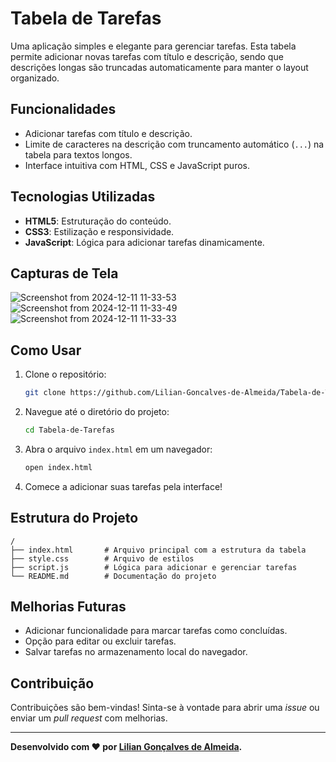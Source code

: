# Tabela de Tarefas

Uma aplicação simples e elegante para gerenciar tarefas. Esta tabela permite adicionar novas tarefas com título e descrição, sendo que descrições longas são truncadas automaticamente para manter o layout organizado.

## Funcionalidades

- Adicionar tarefas com título e descrição.
- Limite de caracteres na descrição com truncamento automático (`...`) na tabela para textos longos.
- Interface intuitiva com HTML, CSS e JavaScript puros.

## Tecnologias Utilizadas

- **HTML5**: Estruturação do conteúdo.
- **CSS3**: Estilização e responsividade.
- **JavaScript**: Lógica para adicionar tarefas dinamicamente.

## Capturas de Tela

![Screenshot from 2024-12-11 11-33-53](https://github.com/user-attachments/assets/2fc8be93-378b-47ee-ab7c-b3abef185d5c)
![Screenshot from 2024-12-11 11-33-49](https://github.com/user-attachments/assets/08e70263-b9df-4a04-8a22-865729df57dc)
![Screenshot from 2024-12-11 11-33-33](https://github.com/user-attachments/assets/dddc2925-1f03-4705-88c1-2db8b81a621a)


## Como Usar

1. Clone o repositório:
   ```bash
   git clone https://github.com/Lilian-Goncalves-de-Almeida/Tabela-de-Tarefas.git
   ```

2. Navegue até o diretório do projeto:
   ```bash
   cd Tabela-de-Tarefas
   ```

3. Abra o arquivo `index.html` em um navegador:
   ```bash
   open index.html
   ```

4. Comece a adicionar suas tarefas pela interface!

## Estrutura do Projeto

```
/
├── index.html       # Arquivo principal com a estrutura da tabela
├── style.css        # Arquivo de estilos
├── script.js        # Lógica para adicionar e gerenciar tarefas
└── README.md        # Documentação do projeto
```

## Melhorias Futuras

- Adicionar funcionalidade para marcar tarefas como concluídas.
- Opção para editar ou excluir tarefas.
- Salvar tarefas no armazenamento local do navegador.

## Contribuição

Contribuições são bem-vindas! Sinta-se à vontade para abrir uma *issue* ou enviar um *pull request* com melhorias.

---

**Desenvolvido com ❤️ por [Lilian Gonçalves de Almeida](https://github.com/Lilian-Goncalves-de-Almeida).**

